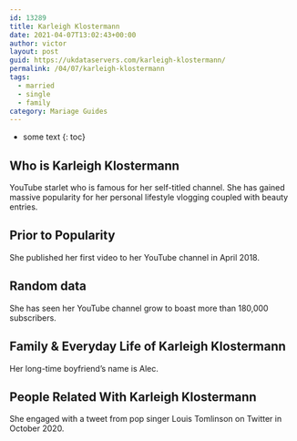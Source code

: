 ```yaml
---
id: 13289
title: Karleigh Klostermann
date: 2021-04-07T13:02:43+00:00
author: victor
layout: post
guid: https://ukdataservers.com/karleigh-klostermann/
permalink: /04/07/karleigh-klostermann  
tags:
  - married
  - single
  - family
category: Mariage Guides
---
```


* some text
{: toc}


## Who is Karleigh Klostermann



YouTube starlet who is famous for her self-titled channel. She has gained massive popularity for her personal lifestyle vlogging coupled with beauty entries.  

                
                
                
## Prior to Popularity



She published her first video to her YouTube channel in April 2018. 

                
                
                
## Random data



She has seen her YouTube channel grow to boast more than 180,000 subscribers. 

                
                
                
## Family & Everyday Life of Karleigh Klostermann



Her long-time boyfriend&#8217;s name is Alec. 

                
                
                
## People Related With Karleigh Klostermann



She engaged with a tweet from pop singer Louis Tomlinson on Twitter in October 2020.

                
              
            
          
          
          